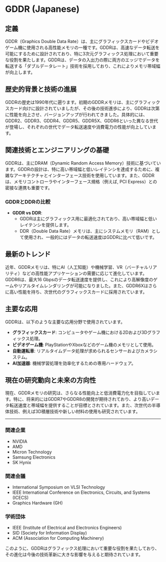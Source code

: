 # GDDR (Japanese)

## 定義

GDDR（Graphics Double Data Rate）は、主にグラフィックスカードやビデオゲーム機に使用される高性能メモリの一種です。GDDRは、高速なデータ転送を可能にするために設計されており、特に3次元グラフィックス処理において重要な役割を果たします。GDDRは、データの入出力の際に両方のエッジでデータを転送する「ダブルデータレート」技術を採用しており、これによりメモリ帯域幅が向上します。

## 歴史的背景と技術の進展

GDDRの歴史は1990年代に遡ります。初期のGDDRメモリは、主にグラフィックスカード向けに設計されていましたが、その後の技術進歩により、GDDRは次第に性能を向上させ、バージョンアップが行われてきました。具体的には、GDDR2、GDDR3、GDDR4、GDDR5、GDDR5X、GDDR6といった異なる世代が登場し、それぞれの世代でデータ転送速度や消費電力の性能が向上しています。

## 関連技術とエンジニアリングの基礎

GDDRは、主にDRAM（Dynamic Random Access Memory）技術に基づいています。GDDRの設計は、特に高い帯域幅と低いレイテンシを達成するために、複雑なアーキテクチャとインターフェース技術を使用しています。また、GDDRは、メモリコントローラやインターフェース規格（例えば, PCI Express）との密接な連携も重要です。

### GDDRとDDRの比較

- **GDDR vs DDR**: 
  - GDDRは主にグラフィックス用に最適化されており、高い帯域幅と低いレイテンシを提供します。
  - DDR（Double Data Rate）メモリは、主にシステムメモリ（RAM）として使用され、一般的にはデータの転送速度はGDDRに比べて低いです。

## 最新のトレンド

近年、GDDRメモリは、特にAI（人工知能）や機械学習、VR（バーチャルリアリティ）などの高性能アプリケーションの需要に応じて進化しています。GDDR6は、最大16 Gbpsのデータ転送速度を提供し、これにより高解像度のゲームやリアルタイムレンダリングが可能になりました。また、GDDR6Xはさらに高い性能を持ち、次世代のグラフィックスカードに採用されています。

## 主要な応用

GDDRは、以下のような主要な応用分野で使用されています。

- **グラフィックスカード**: コンピュータやゲーム機における2Dおよび3Dグラフィックス処理。
- **ビデオゲーム機**: PlayStationやXboxなどのゲーム機のメモリとして使用。
- **自動運転車**: リアルタイムデータ処理が求められるセンサーおよびカメラシステム。
- **AI加速器**: 機械学習処理を効率化するための専用ハードウェア。

## 現在の研究動向と未来の方向性

現在、GDDRメモリの研究は、さらなる性能向上と低消費電力化を目指しています。特に、将来的にはGDDR7やGDDR8の開発が期待されており、より高いデータ転送速度と帯域幅を提供することが目標とされています。また、次世代の半導体技術、例えば3D積層技術や新しい材料の使用も研究されています。

---

### 関連企業

- NVIDIA
- AMD
- Micron Technology
- Samsung Electronics
- SK Hynix

### 関連会議

- International Symposium on VLSI Technology
- IEEE International Conference on Electronics, Circuits, and Systems (ICECS)
- Graphics Hardware (GH)

### 学術団体

- IEEE (Institute of Electrical and Electronics Engineers)
- SID (Society for Information Display)
- ACM (Association for Computing Machinery)

このように、GDDRはグラフィックス処理において重要な役割を果たしており、その進化は今後の技術革新に大きな影響を与えると期待されています。